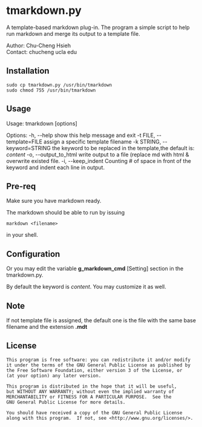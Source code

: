 # tmarkdown.py

A template-based markdown plug-in. 
The program a simple script to help run markdown and merge its output to a template file.

Author: Chu-Cheng Hsieh  
Contact: chucheng <at> ucla <dot> edu


## Installation

	sudo cp tmarkdown.py /usr/bin/tmarkdown
	sudo chmod 755 /usr/bin/tmarkdown
	
## Usage
Usage: tmarkdown [options] <markdown file>

Options:
  -h, --help            show this help message and exit
  -t FILE, --template=FILE
                        assign a specific template filename
  -k STRING, --keyword=STRING
                        the keyword to be replaced in the template,the default
                        is: $content$
  -o, --output_to_html  write output to a file (replace md with html &
                        overwrite existed file.
  -i, --keep_indent     Counting # of space in front of the keyword and indent
                        each line in output.


## Pre-req
Make sure you have markdown ready.

The markdown should be able to run by issuing

	markdown <filename>
	
in your shell.


## Configuration
Or you may edit the variable **g_markdown_cmd** [Setting] section in the tmarkdown.py.

By default the keyword is $content$. You may customize it as well.


## Note

If not template file is assigned, the default one is the file with the same base filename and
the extension **.mdt**



## License

    This program is free software: you can redistribute it and/or modify
    it under the terms of the GNU General Public License as published by
    the Free Software Foundation, either version 3 of the License, or
    (at your option) any later version.

    This program is distributed in the hope that it will be useful,
    but WITHOUT ANY WARRANTY; without even the implied warranty of
    MERCHANTABILITY or FITNESS FOR A PARTICULAR PURPOSE.  See the
    GNU General Public License for more details.

    You should have received a copy of the GNU General Public License
    along with this program.  If not, see <http://www.gnu.org/licenses/>.